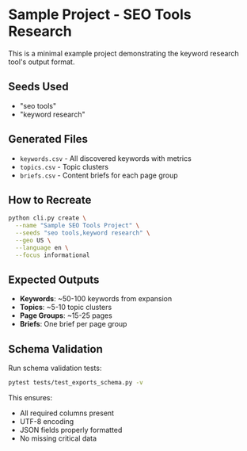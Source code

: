 # Sample Project - SEO Tools Research

This is a minimal example project demonstrating the keyword research tool's output format.

## Seeds Used

- "seo tools"
- "keyword research"

## Generated Files

- `keywords.csv` - All discovered keywords with metrics
- `topics.csv` - Topic clusters
- `briefs.csv` - Content briefs for each page group

## How to Recreate

```bash
python cli.py create \
  --name "Sample SEO Tools Project" \
  --seeds "seo tools,keyword research" \
  --geo US \
  --language en \
  --focus informational
```

## Expected Outputs

- **Keywords**: ~50-100 keywords from expansion
- **Topics**: ~5-10 topic clusters
- **Page Groups**: ~15-25 pages
- **Briefs**: One brief per page group

## Schema Validation

Run schema validation tests:

```bash
pytest tests/test_exports_schema.py -v
```

This ensures:
- All required columns present
- UTF-8 encoding
- JSON fields properly formatted
- No missing critical data
